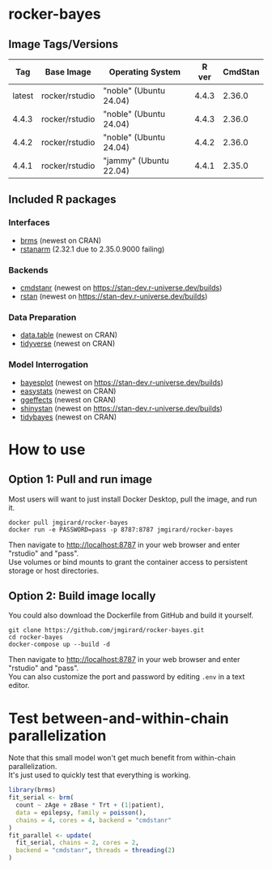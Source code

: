 # rocker-bayes

## Image Tags/Versions

| Tag    | Base Image     | Operating System       | R ver | CmdStan |
|--------|----------------|------------------------|-------|---------|
| latest | rocker/rstudio | "noble" (Ubuntu 24.04) | 4.4.3 | 2.36.0  |
| 4.4.3  | rocker/rstudio | "noble" (Ubuntu 24.04) | 4.4.3 | 2.36.0  |
| 4.4.2  | rocker/rstudio | "noble" (Ubuntu 24.04) | 4.4.2 | 2.36.0  |
| 4.4.1  | rocker/rstudio | "jammy" (Ubuntu 22.04) | 4.4.1 | 2.35.0  |


## Included R packages

### Interfaces
- [brms](https://paulbuerkner.com/brms/) (newest on CRAN)
- [rstanarm](https://mc-stan.org/rstanarm/) (2.32.1 due to 2.35.0.9000 failing)

### Backends
- [cmdstanr](https://mc-stan.org/cmdstanr/) (newest on <https://stan-dev.r-universe.dev/builds>)
- [rstan](https://mc-stan.org/rstan/) (newest on <https://stan-dev.r-universe.dev/builds>)

### Data Preparation
- [data.table](https://rdatatable.gitlab.io/data.table/) (newest on CRAN)
- [tidyverse](https://www.tidyverse.org/) (newest on CRAN)

### Model Interrogation
- [bayesplot](https://mc-stan.org/bayesplot/) (newest on <https://stan-dev.r-universe.dev/builds>)
- [easystats](https://easystats.github.io/easystats/) (newest on CRAN)
- [ggeffects](https://strengejacke.github.io/ggeffects/) (newest on CRAN)
- [shinystan](https://mc-stan.org/shinystan/) (newest on <https://stan-dev.r-universe.dev/builds>)
- [tidybayes](https://mjskay.github.io/tidybayes/) (newest on CRAN)

# How to use

## Option 1: Pull and run image
Most users will want to just install Docker Desktop, pull the image, and run it.

```
docker pull jmgirard/rocker-bayes
docker run -e PASSWORD=pass -p 8787:8787 jmgirard/rocker-bayes
```

Then navigate to <http://localhost:8787> in your web browser and enter "rstudio" and "pass".<br />
Use volumes or bind mounts to grant the container access to persistent storage or host directories.

## Option 2: Build image locally
You could also download the Dockerfile from GitHub and build it yourself.

```
git clone https://github.com/jmgirard/rocker-bayes.git
cd rocker-bayes
docker-compose up --build -d
```

Then navigate to <http://localhost:8787> in your web browser and enter "rstudio" and "pass".<br />
You can also customize the port and password by editing `.env` in a text editor.

# Test between-and-within-chain parallelization
Note that this small model won't get much benefit from within-chain parallelization. <br />
It's just used to quickly test that everything is working.

```r
library(brms)
fit_serial <- brm(
  count ~ zAge + zBase * Trt + (1|patient),
  data = epilepsy, family = poisson(),
  chains = 4, cores = 4, backend = "cmdstanr"
)
fit_parallel <- update(
  fit_serial, chains = 2, cores = 2,
  backend = "cmdstanr", threads = threading(2)
)
```
